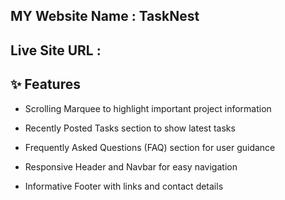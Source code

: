 ## MY Website Name : TaskNest 

## Live Site URL : 

## ✨ Features
- Scrolling Marquee to highlight important project information

- Recently Posted Tasks section to show latest tasks

- Frequently Asked Questions (FAQ) section for user guidance

- Responsive Header and Navbar for easy navigation

- Informative Footer with links and contact details


